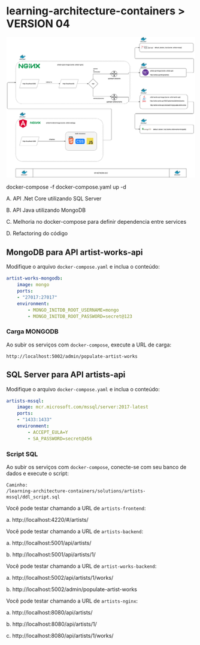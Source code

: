 # learning-architecture-containers > VERSION 04

![Architecture](../img/solution-v04.png)


docker-compose -f docker-compose.yaml up -d








A. API .Net Core utilizando SQL Server

B. API Java utilizando MongoDB

C. Melhoria no docker-compose para definir dependencia entre services

D. Refactoring do código

## MongoDB para API artist-works-api

Modifique o arquivo `docker-compose.yaml` e inclua o conteúdo:

```yaml
artist-works-mongodb:
    image: mongo
    ports:
    - "27017:27017"
    environment: 
        - MONGO_INITDB_ROOT_USERNAME=mongo
        - MONGO_INITDB_ROOT_PASSWORD=secret@123
```

### Carga MONGODB

Ao subir os serviços com `docker-compose`, execute a URL de carga:

```
http://localhost:5002/admin/populate-artist-works
```

## SQL Server para API artists-api

Modifique o arquivo `docker-compose.yaml` e inclua o conteúdo:

```yaml
artists-mssql:
    image: mcr.microsoft.com/mssql/server:2017-latest
    ports:
    - "1433:1433"
    environment: 
        - ACCEPT_EULA=Y
        - SA_PASSWORD=secret@456
```

### Script SQL

Ao subir os serviços com `docker-compose`, conecte-se com seu banco de dados e execute o script:

```
Caminho:
/learning-architecture-containers/solutions/artists-mssql/ddl_script.sql
```


Você pode testar chamando a URL de `artists-frontend`: 

a. http://localhost:4220/#/artists/

Você pode testar chamando a URL de `artists-backend`: 

a. http://localhost:5001/api/artists/

b. http://localhost:5001/api/artists/1/


Você pode testar chamando a URL de `artist-works-backend`: 

a. http://localhost:5002/api/artists/1/works/

b. http://localhost:5002/admin/populate-artist-works


Você pode testar chamando a URL de `artists-nginx`:  

a. http://localhost:8080/api/artists/

b. http://localhost:8080/api/artists/1/

c. http://localhost:8080/api/artists/1/works/
